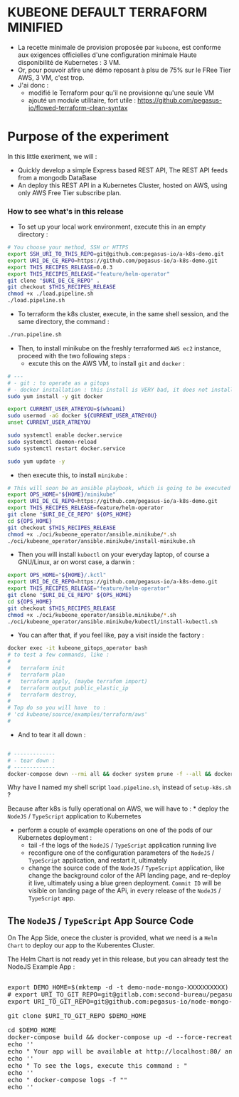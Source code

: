 # KUBEONE DEFAULT TERRAFORM MINIFIED

* La recette minimale de provision proposée par `kubeone`, est conforme aux exigences officielles d'une configuration minimale Haute disponibilité de Kubernetes : 3 VM.
* Or, pour pouvoir afire une démo reposant à plsu de 75% sur le FRee Tier AWS, 3 VM, c'est trop.
* J'ai donc :
  * modifié le Terraform pour qu'il ne provisionne qu'une seule VM
  * ajouté un module utilitaire, fort utile : https://github.com/pegasus-io/flowed-terraform-clean-syntax

# Purpose of the experiment

In this little exeriment, we will :
* Quickly develop a simple Express based REST API, The REST API feeds from a mongodb DataBase
* An deploy this REST API in a Kubernetes Cluster, hosted on AWS, using only AWS Free Tier subscribe plan.


### How to see what's in this release

* To set up your local work environment, execute this in an empty directory :

```bash
# You choose your method, SSH or HTTPS
export SSH_URI_TO_THIS_REPO=git@github.com:pegasus-io/a-k8s-demo.git
export URI_DE_CE_REPO=https://github.com/pegasus-io/a-k8s-demo.git
export THIS_RECIPES_RELEASE=0.0.3
export THIS_RECIPES_RELEASE="feature/helm-operator"
git clone "$URI_DE_CE_REPO" .
git checkout $THIS_RECIPES_RELEASE
chmod +x ./load.pipeline.sh
./load.pipeline.sh

```

* To terraform the k8s cluster, execute, in the same shell session, and the same directory, the command :

```bash
./run.pipeline.sh
```
* Then, to install minikube on the freshly terraformed `AWS ec2` instance, proceed with the two following steps :
  * excute this on the AWS VM, to install `git` and `docker` :

```bash
# ---
# - git : to operate as a gitops
# - docker installation : this install is VERY bad, it does not install a specific verson of docker, just latest, so time dependent
sudo yum install -y git docker

export CURRENT_USER_ATREYOU=$(whoami)
sudo usermod -aG docker ${CURRENT_USER_ATREYOU}
unset CURRENT_USER_ATREYOU

sudo systemctl enable docker.service
sudo systemctl daemon-reload
sudo systemctl restart docker.service

sudo yum update -y
```
  * then execute this, to install `minikube` :

```bash
# This will soon be an ansible playbook, which is going to be executed as Terraform provisioner, using the Terraform Ansible Provisioner.
export OPS_HOME="${HOME}/minikube"
export URI_DE_CE_REPO=https://github.com/pegasus-io/a-k8s-demo.git
export THIS_RECIPES_RELEASE=feature/helm-operator
git clone "$URI_DE_CE_REPO" ${OPS_HOME}
cd ${OPS_HOME}
git checkout $THIS_RECIPES_RELEASE
chmod +x ./oci/kubeone_operator/ansible.minikube/*.sh
./oci/kubeone_operator/ansible.minikube/install-minikube.sh

```

* Then you will install `kubectl` on your everyday laptop, of course a GNU/Linux, ar on worst case, a darwin :

```bash
export OPS_HOME="${HOME}/.kctl"
export URI_DE_CE_REPO=https://github.com/pegasus-io/a-k8s-demo.git
export THIS_RECIPES_RELEASE="feature/helm-operator"
git clone "$URI_DE_CE_REPO" ${OPS_HOME}
cd ${OPS_HOME}
git checkout $THIS_RECIPES_RELEASE
chmod +x ./oci/kubeone_operator/ansible.minikube/*.sh
./oci/kubeone_operator/ansible.minikube/kubectl/install-kubectl.sh

```

* You can after that, if you feel like, pay a visit inside the factory :

```bash
docker exec -it kubeone_gitops_operator bash
# to test a few commands, like :
#
#   terraform init
#   terraform plan
#   terraform apply, (maybe terrafom import)
#   terraform output public_elastic_ip
#   terraform destroy,
#
# Top do so you will have  to :
# 'cd kubeone/source/examples/terraform/aws'
#
```


* And to tear it all down :

```bash

# -------------
# - tear down :
# -------------
docker-compose down --rmi all && docker system prune -f --all && docker system prune -f --volumes && cd && rm -fr ~/a-k8s-demo && clear

```

Why have I named my shell script `load.pipeline.sh`, instead of `setup-k8s.sh` ?

Because after k8s is fully operational on AWS, we will have to :
* deploy the `NodeJS` / `TypeScript` application to Kubernetes
* perform a couple of example operations on one of the pods of our Kubernetes deployment :
  * tail -f the logs of the `NodeJS` / `TypeScript` application running live
  * reconfigure one of the configuration parameters of the `NodeJS` / `TypeScript` application, and restart it, ultimately
  * change the source code of the `NodeJS` / `TypeScript` application, like change the background color of the API landing page, and re-deploy it live, ultimately using a blue green deployment. `Commit ID` will be visible on landing page of the APi, in every release of the `NodeJS` / `TypeScript` app.


## The `NodeJS` / `TypeScript` App Source Code

On The  App Side, onece the cluster is provided, what we need is  a `Helm Chart` to deploy our app to the Kuberentes Cluster.

The Helm Chart is not ready yet in this release, but you can already test the NodeJS Example App :


<pre>

export DEMO_HOME=$(mktemp -d -t demo-node-mongo-XXXXXXXXXX)
# export URI_TO_GIT_REPO=git@gitlab.com:second-bureau/pegasus/pokus/exterieur/infra/example-node-mongo-app
export URI_TO_GIT_REPO=git@github.com:pegasus-io/node-mongo-example-app.git

git clone $URI_TO_GIT_REPO $DEMO_HOME

cd $DEMO_HOME
docker-compose build && docker-compose up -d --force-recreate
echo ''
echo " Your app will be available at http://localhost:80/ and http://$(hostname):80/ "
echo ''
echo " To see the logs, execute this command : "
echo ''
echo " docker-compose logs -f ""
echo ''

</pre>
